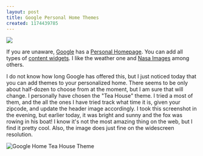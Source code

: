 ```yaml
---
layout: post
title: Google Personal Home Themes
created: 1174439785
---
```


![](/images/posts/zzold/google_theme_tea_house_night_crop.png)

If you are unaware, [Google](http://www.google.com "Google Home") has a [Personal Homepage](http://www.google.com/ig?hl=en "Google Personalized Home"). You can add all types of [content widgets](http://www.google.com/ig/directory "Google Content Widgets"). I like the weather one and [Nasa Images](http://earthobservatory.nasa.gov/Newsroom/NewImages/ "Nasa News Images") among others.

I do not know how long Google has offered this, but I just noticed today that you can add themes to your personalized home. There seems to be only about half-dozen to choose from at the moment, but I am sure that will change. I personally have chosen the "Tea House" theme. I tried a most of them, and the all the ones I have tried track what time it is, given your zipcode, and update the header image accordingly. I took this screenshot in the evening, but earlier today, it was bright and sunny and the fox was rowing in his boat! I know it's not the most amazing thing on the web, but I find it pretty cool. Also, the image does just fine on the widescreen resolution.

![Google Home Tea House Theme](/system/files/google_theme_tea_house_night_crop.png "Google Home Tea House Theme")

